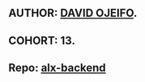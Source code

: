 ## AUTHOR:	   [DAVID OJEIFO](https://github.com/Kingvadee).
## COHORT:         13.
## Repo:           [alx-backend](https://github.com/Kingvadee/alx-backend)

